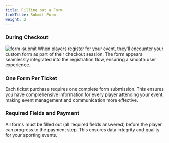 ```yaml
---
title: Filling out a Form
linkTitle: Submit Form
weight: 2
---
```


### During Checkout

![form-submit](/images/docs/organisers/organiser-hub/form-submit.png)
When players register for your event, they'll encounter your custom form as part of their checkout session. The form appears seamlessly integrated into the registration flow, ensuring a smooth user experience.

### One Form Per Ticket

Each ticket purchase requires one complete form submission. This ensures you have comprehensive information for every player attending your event, making event management and communication more effective.

### Required Fields and Payment

All forms must be filled out (all required fields answered) before the player can progress to the payment step. This ensures data integrity and quality for your sporting events.
